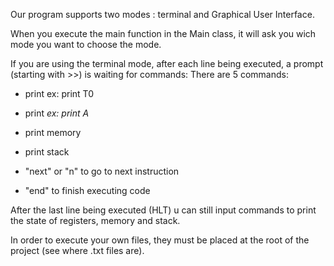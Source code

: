 Our program supports two modes : terminal and Graphical User Interface.

When you execute the main function in the Main class, it will ask you wich mode you want to choose the mode.

If you are using the terminal mode,
after each line being executed, a prompt (starting with >>) is waiting for commands:
There are 5 commands:

- print <reg>
ex: print T0

- print <var>
ex: print A

- print memory
 
- print stack
 
- "next" or "n" to go to next instruction

- "end" to finish executing code

After the last line being executed (HLT) u can still input commands to
print the state of registers, memory and stack.

In order to execute your own files, they must be placed at the root of the project (see where .txt files are).
